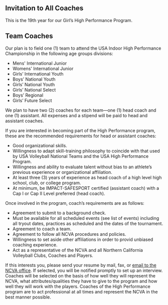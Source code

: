 ## Invitation to All Coaches
This is the 19th year for our Girl’s High Performance Program.

## Team Coaches
Our plan is to field one (1) team to attend the USA Indoor High Performance Championship in the following age groups divisions:

* Mens' International Junior
* Womens' International Junior
* Girls’ International Youth
* Boys’ National Youth
* Girls’ National Youth
* Girls’ National Select
* Boys’ Regional
* Girls’ Future Select
  
We plan to have two (2) coaches for each team—one (1) head coach and one (1) assistant. All expenses and a stipend will be paid to head and assistant coaches.

If you are interested in becoming part of the High Performance program, these are the recommended requirements for head or assistant coaches:

* Good organizational skills.
* Willingness to adapt skill-training philosophy to coincide with that used by USA Volleyball National Teams and the USA High Performance Program.
* Willingness and ability to evaluate talent without bias to an athlete’s previous experience or organizational affiliation.
* At least three (3) years of experience as head coach of a high level high school, club, or college program.
* At minimum, be IMPACT-SAFESPORT certified (assistant coach) with a Cap I or Cap II Level preferred (head coach).
  
Once involved in the program, coach’s requirements are as follows:

* Agreement to submit to a background check.
* Must be available for all scheduled events (see list of events) including all tryout dates, practices as scheduled and the dates of the tournament.
* Agreement to coach a team.
* Agreement to follow all NCVA procedures and policies.
* Willingness to set aside other affiliations in order to provid unbiased coaching experience.
* Act as a representative of the NCVA and all Northern California Volleyball Clubs, Coaches and Players.
  
If this interests you, please send your resume by mail, fax, or [email to the NCVA office](mailto:{{email_ncva}}). If selected, you will be notified promptly to set up an interview. Coaches will be selected on the basis of how well they will represent the NCVA, what attributes/qualities they have to give to the program and how well they will work with the players. Coaches of the High Performance program are to act professional at all times and represent the NCVA in the best manner possible.  